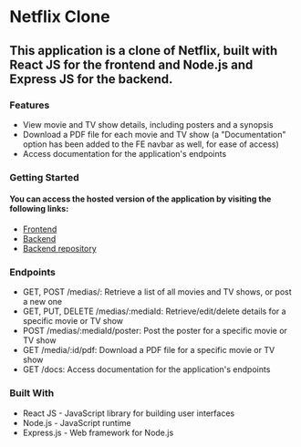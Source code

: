 # Netflix Clone

## This application is a clone of Netflix, built with React JS for the frontend and Node.js and Express JS for the backend.

### Features

* View movie and TV show details, including posters and a synopsis
* Download a PDF file for each movie and TV show (a "Documentation" option has been added to the FE navbar as well, for ease of access)
* Access documentation for the application's endpoints

### Getting Started

#### You can access the hosted version of the application by visiting the following links:

* [Frontend](https://netflix-fe-five.vercel.app/)
* [Backend](https://netflix-backend-production-0d3e.up.railway.app/medias/)
* [Backend repository](https://github.com/Raulanthropos/netflix-backend)

### Endpoints

* GET, POST /medias/: Retrieve a list of all movies and TV shows, or post a new one
* GET, PUT, DELETE /medias/:mediaId: Retrieve/edit/delete details for a specific movie or TV show
* POST /medias/:mediaId/poster: Post the poster for a specific movie or TV show
* GET /media/:id/pdf: Download a PDF file for a specific movie or TV show
* GET /docs: Access documentation for the application's endpoints

### Built With

* React JS - JavaScript library for building user interfaces
* Node.js - JavaScript runtime
* Express.js - Web framework for Node.js

